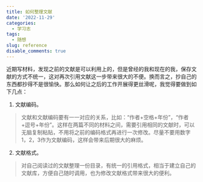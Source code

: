 ```yaml
---
title: 如何整理文献
date: '2022-11-29'
categories:
  - 学习志
tags:
  - 随想
slug: reference
disable_comments: true
---
```


近期写材料，发现之前的文献是可以利用上的，但是曾经的我和现在的我，保存文献的方式不统一，这对再次引用文献这一步带来很大的不便。换而言之，抄自己的东西都抄得不是很愉快。那么如何让之后的工作开展得更丝滑呢，我觉得要做到如下几点：

1. 文献编码。

> 文献和文献编码要有一一对应的关系，比如：“作者+空格+年份”，“作者+逗号+年份”。这样在两篇不同的材料之间，需要引用相同的文献时，可以无脑复制粘贴，不用将之前的编码格式再进行一次修改。尽量不要用数字1，2，3作为文献编码，这样会带来后期很大的麻烦。

2. 文献格式。
> 对自己阅读过的文献整理一份目录，有统一的引用格式，相当于建立自己的文献库，方便自己随时调用，也为修改文献格式带来很大的便利。

